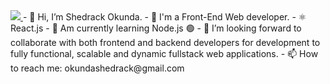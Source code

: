 <a href="https://visitcount.itsvg.in">
  <img src="https://visitcount.itsvg.in/api?id=Shedrack&label=Profile%20Views&color=6&icon=2&pretty=false" />
</a>
- 👋 Hi, I’m Shedrack Okunda.
- 👀 I'm a Front-End Web developer.
- ⚛️ React.js
- 🚀 Am currently learning Node.js 🟢
- 💞️ I’m looking forward to collaborate with both frontend and backend developers for development to fully functional, scalable and dynamic fullstack web applications.
- 📫 How to reach me: okundashedrack@gmail.com

<!---
sheddyKE/sheddyKE is a ✨ special ✨ repository because its `README.md` (this file) appears on your GitHub profile.
You can click the Preview link to take a look at your changes.
--->
